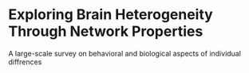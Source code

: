# Exploring Brain Heterogeneity Through Network Properties
A large-scale survey on behavioral and biological aspects of individual diffrences 
